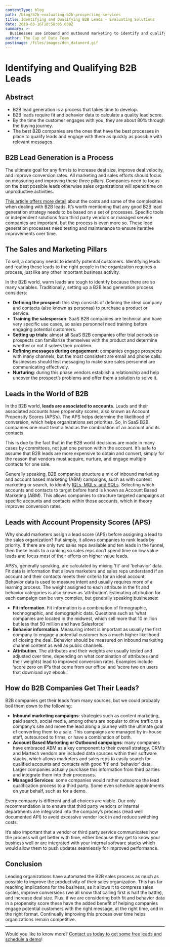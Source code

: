 ```yaml
---
contentType: blog
path: /blog/b2b-evaluating-b2b-prospecting-services
title: Identifying and Qualifying B2B Leads - Evaluating Solutions
date: 2018-03-16T18:58:05.000Z
summary: >-
  Businesses use inbound and outbound marketing to identify and qualify B2B leads. These leads need to be ranked with a propensity score and need to improve over time. B2B lead generation is a process and selecting the right combination of resources will help build efficient B2B lead generation processes over time.
author: The Cup of Data Team
postimage: /files/images/don_datanerd.gif
---
```

# Identifying and Qualifying B2B Leads

## Abstract

- B2B lead generation is a process that takes time to develop.
- B2B leads require fit and behavior data to calculate a quality lead score.
- By the time the customer engages with you, they are about 80% through the buying journey.
- The best B2B companies are the ones that have the best processes in place to qualify leads and engage with them as quickly as possible with relevant messages.

## B2B Lead Generation is a Process

The ultimate goal for any firm is to increase deal size, improve deal velocity, and improve conversion rates. All marketing and sales efforts should focus on measuring and improving these three pillars. Companies need to focus on the best possible leads otherwise sales organizations will spend time on unproductive activities.  

[This article offers more detail](https://www.cupofdata.com/blog/b2b-leads-challenges-and-opportunities) about the costs and some of the complexities when dealing with B2B leads. It’s worth mentioning that any good B2B lead generation strategy needs to be based on a set of processes. Specific tools or independent solutions from third party vendors or managed service companies are important, but the process is even more so. These lead generation processes need testing and maintenance to ensure iterative improvements over time.

## The Sales and Marketing Pillars

To sell, a company needs to identify potential customers. Identifying leads and routing these leads to the right people in the organization requires a process, just like any other important business activity.

In the B2B world, warm leads are tough to identify because there are so many variables. Traditionally, setting up a B2B lead generation process considers:

- **Defining the prospect**: this step consists of defining the ideal company and contacts (also known as personas) to purchase a product or service.
- **Training the salesperson**: SaaS B2B companies are technical and have very specific use cases, so sales personnel need training before engaging potential customers.
- **Setting up trials**: almost all SaaS B2B companies offer trial periods so prospects can familiarize themselves with the product and determine whether or not it solves their problem.
- **Refining messages during engagement**: companies engage prospects with many channels, but the most consistent are email and phone calls. Businesses should test messaging to make sure sales personnel are communicating effectively.
- **Nurturing**: during this phase vendors establish a relationship and help uncover the prospect’s problems and offer them a solution to solve it.

## Leads in the World of B2B

In the B2B world, **leads are associated to accounts**. Leads and their associated accounts have propensity scores, also known as Account Propensity Scores (APS’s). The APS helps determine the likelihood of conversion, which helps organizations set priorities. So, in SaaS B2B companies one must treat a lead as the combination of an account and its contacts.

This is due to the fact that in the B2B world decisions are made in many cases by committees, not just one person within the account. It’s safe to assume that B2B leads are more expensive to obtain and convert, simply for the reason that vendors must acquire, nurture, and engage multiple contacts for one sale.

Generally speaking, B2B companies structure a mix of inbound marketing and account based marketing (ABM) campaigns, such as with content marketing or search, to identify [IQLs, MQLs, and SQLs](https://www.cupofdata.com/blog/b2b-leads-challenges-and-opportunities). Selecting which accounts and contacts to target before hand is known as Account Based Marketing (ABM). This allows companies to structure targeted campaigns at specific accounts and contacts within those accounts, which in theory improves conversion rates.

## Leads with Account Propensity Scores (APS)

Why should marketers assign a lead score (APS) before assigning a lead to the sales organization? Put simply, it allows companies to rank leads by priority. If there are only two sales reps available and ten leads in the funnel, then these leads to a ranking so sales reps don’t spend time on low value leads and focus most of their efforts on higher value leads.

APS’s, generally speaking, are calculated by mixing ‘fit’ and ‘behavior’ data. Fit data is information that allows marketers and sales reps understand if an account and their contacts meets their criteria for an ideal account. Behavior data is used to measure intent and usually requires more of a learning process. The weight assigned to each attribute in the fit and behavior categories is also known as ‘attribution’. Estimating attribution for each campaign can be very complex, but generally speaking businesses:

- **Fit information**. Fit information is a combination of firmographic, technographic, and demographic data. Questions such as ‘what companies are located in the midwest, which sell more that 10 million but less that 50 million and have Salesforce’
- **Behavior information**. Measuring intent is important as usually the first company to engage a potential customer has a much higher likelihood of closing the deal. Behavior should be measured on inbound marketing channel content as well as public channels.
- **Attribution**. The attributes and their weights are usually tested and adjusted over time, depending on what combination of attributes (and their weights) lead to improved conversion rates. Examples include ‘score zero on IP’s that come from our office’ and ‘score two on users that download xyz ebook.’

## How do B2B Companies Get Their Leads?

B2B companies get their leads from many sources, but we could probably boil them down to the following:

- **Inbound marketing campaigns**: strategies such as content marketing, paid search, social media, among others are popular to drive traffic to a company’s site and move the lead along a journey with the ultimate goal of converting them to a sale. This campaigns are managed by in-house staff, outsourced to firms, or have a combination of both.
- **Account Based Marketing or Outbound campaigns**: many companies have embraced ABM as a key component to their overall strategy. CRM’s and Martech vendors are included data sources within their software stacks, which allows marketers and sales reps to easily search for qualified accounts and contacts with good ‘fit’ and ‘behavior’ data. Larger companies actually purchase this information from third parties and integrate them into their processes.
- **Managed Services**: some companies would rather outsource the lead qualification process to a third party. Some even schedule appointments on your behalf, such as for a demo.

Every company is different and all choices are viable. Our only recommendation is to ensure that third party vendors or internal departments are integrated into the company’s process (read well documented API) to avoid excessive vendor lock in and reduce switching costs.

It’s also important that a vendor or third party service communicates how the process will get better with time, either because they get to know your business well or are integrated with your internal software stacks which would allow them to push updates seamlessly for improved performance.

## Conclusion

Leading organizations have automated the B2B sales process as much as possible to improve the productivity of their sales organization. This has far reaching implications for the business, as it allows it to compress sales cycles, improve conversions (we all know that calling first is half the battle), and increase deal size. Plus, if we are considering both fit and behavior data in a propensity score these have the added benefit of helping companies engage potential customers with the right message, at the right time, and in the right format. Continually improving this process over time helps organizations remain competitive.

- - -

Would you like to know more? [Contact us today to get some free leads and schedule a demo](https://try.cupofdata.com)!
